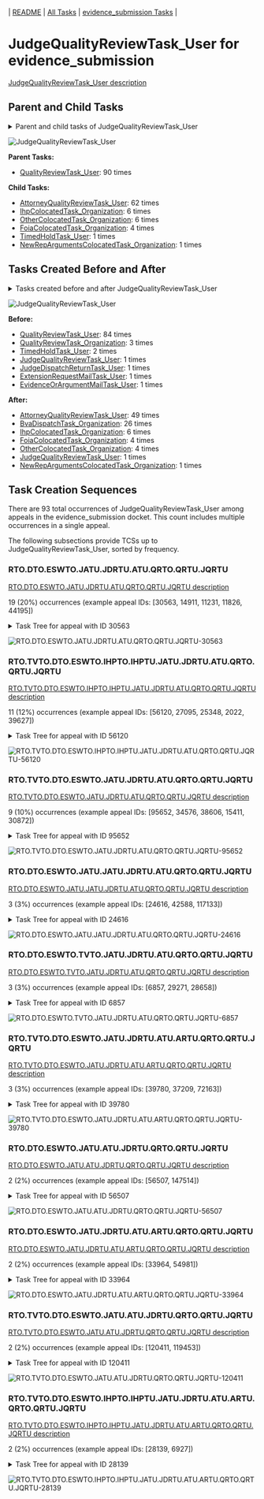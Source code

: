 <!-- DO NOT EDIT THIS FILE.  This file is autogenerated. -->
| [README](../README.md) | [All Tasks](../alltasks.md) | [evidence_submission Tasks](tasklist.md) |

# JudgeQualityReviewTask_User for evidence_submission

[JudgeQualityReviewTask_User description](../descr/JudgeQualityReviewTask_User.md)

## Parent and Child Tasks

<details><summary markdown='span'>Parent and child tasks of JudgeQualityReviewTask_User
</summary>

```
digraph G {
rankdir=LR;
node [shape=box]
"JudgeQualityReviewTask_User" -> "AttorneyQualityReviewTask_User" [label=62]
"JudgeQualityReviewTask_User" -> "OtherColocatedTask_Organization" [label=6]
"JudgeQualityReviewTask_User" -> "IhpColocatedTask_Organization" [label=6]
"JudgeQualityReviewTask_User" -> "FoiaColocatedTask_Organization" [label=4]
"JudgeQualityReviewTask_User" -> "TimedHoldTask_User" [label=1]
"JudgeQualityReviewTask_User" -> "NewRepArgumentsColocatedTask_Organization" [label=1]
"QualityReviewTask_User" -> "JudgeQualityReviewTask_User" [label=90]
}
```
</details>

![JudgeQualityReviewTask_User](dot/JudgeQualityReviewTask_User-parentchild.dot.png)

**Parent Tasks:**

   * [QualityReviewTask_User](QualityReviewTask_User.md): 90 times

**Child Tasks:**

   * [AttorneyQualityReviewTask_User](AttorneyQualityReviewTask_User.md): 62 times
   * [IhpColocatedTask_Organization](IhpColocatedTask_Organization.md): 6 times
   * [OtherColocatedTask_Organization](OtherColocatedTask_Organization.md): 6 times
   * [FoiaColocatedTask_Organization](FoiaColocatedTask_Organization.md): 4 times
   * [TimedHoldTask_User](TimedHoldTask_User.md): 1 times
   * [NewRepArgumentsColocatedTask_Organization](NewRepArgumentsColocatedTask_Organization.md): 1 times

## Tasks Created Before and After

<details><summary markdown='span'>Tasks created before and after JudgeQualityReviewTask_User</summary>

```
digraph G {
rankdir=LR;

"JudgeQualityReviewTask_User" -> "AttorneyQualityReviewTask_User" [label=49]
"JudgeQualityReviewTask_User" -> "BvaDispatchTask_Organization" [label=26]
"JudgeQualityReviewTask_User" -> "IhpColocatedTask_Organization" [label=6]
"JudgeQualityReviewTask_User" -> "OtherColocatedTask_Organization" [label=4]
"JudgeQualityReviewTask_User" -> "FoiaColocatedTask_Organization" [label=4]
"JudgeQualityReviewTask_User" -> "NewRepArgumentsColocatedTask_Organization" [label=1]
"JudgeQualityReviewTask_User" -> "JudgeQualityReviewTask_User" [label=1]
"QualityReviewTask_User" -> "JudgeQualityReviewTask_User" [label=84]
"QualityReviewTask_Organization" -> "JudgeQualityReviewTask_User" [label=3]
"TimedHoldTask_User" -> "JudgeQualityReviewTask_User" [label=2]
"JudgeQualityReviewTask_User" -> "JudgeQualityReviewTask_User" [label=1]
"JudgeDispatchReturnTask_User" -> "JudgeQualityReviewTask_User" [label=1]
"ExtensionRequestMailTask_User" -> "JudgeQualityReviewTask_User" [label=1]
"EvidenceOrArgumentMailTask_User" -> "JudgeQualityReviewTask_User" [label=1]
}
```
</details>

![JudgeQualityReviewTask_User](dot/JudgeQualityReviewTask_User.dot.png)

**Before:**

   * [QualityReviewTask_User](QualityReviewTask_User.md): 84 times
   * [QualityReviewTask_Organization](QualityReviewTask_Organization.md): 3 times
   * [TimedHoldTask_User](TimedHoldTask_User.md): 2 times
   * [JudgeQualityReviewTask_User](JudgeQualityReviewTask_User.md): 1 times
   * [JudgeDispatchReturnTask_User](JudgeDispatchReturnTask_User.md): 1 times
   * [ExtensionRequestMailTask_User](ExtensionRequestMailTask_User.md): 1 times
   * [EvidenceOrArgumentMailTask_User](EvidenceOrArgumentMailTask_User.md): 1 times

**After:**

   * [AttorneyQualityReviewTask_User](AttorneyQualityReviewTask_User.md): 49 times
   * [BvaDispatchTask_Organization](BvaDispatchTask_Organization.md): 26 times
   * [IhpColocatedTask_Organization](IhpColocatedTask_Organization.md): 6 times
   * [FoiaColocatedTask_Organization](FoiaColocatedTask_Organization.md): 4 times
   * [OtherColocatedTask_Organization](OtherColocatedTask_Organization.md): 4 times
   * [JudgeQualityReviewTask_User](JudgeQualityReviewTask_User.md): 1 times
   * [NewRepArgumentsColocatedTask_Organization](NewRepArgumentsColocatedTask_Organization.md): 1 times

## Task Creation Sequences

There are 93 total occurrences of JudgeQualityReviewTask_User among appeals in the evidence_submission docket.  This count includes multiple occurrences in a single appeal.

The following subsections provide TCSs up to JudgeQualityReviewTask_User, sorted by frequency.

### RTO.DTO.ESWTO.JATU.JDRTU.ATU.QRTO.QRTU.JQRTU

[RTO.DTO.ESWTO.JATU.JDRTU.ATU.QRTO.QRTU.JQRTU description](../descr/RTO.DTO.ESWTO.JATU.JDRTU.ATU.QRTO.QRTU.JQRTU.md)

19 (20%) occurrences (example appeal IDs: [30563, 14911, 11231, 11826, 44195])

<details><summary markdown='span'>Task Tree for appeal with ID 30563</summary>

```
@startuml
skinparam {
  ObjectBorderColor #555
  ObjectBorderThickness 0
  ObjectFontStyle bold
  ObjectFontSize 14
  ObjectAttributeFontColor #333
  ObjectAttributeFontSize 12
}
  object 0.RootTask #8dd3c7 {
Organization
}
  object 1.DistributionTask #ffffb3 {
Organization
}
  object 2.EvidenceSubmissionWindowTask #fccde5 {
Organization
}
  object 3.JudgeAssignTask #ccebc5 {
User
}
  object 4.JudgeDecisionReviewTask #d9d9d9 {
User
}
  object 5.AttorneyTask #bc80bd {
User
}
  object 6.QualityReviewTask #fdb462 {
Organization
}
  object 7.QualityReviewTask #fdb462 {
User
}
  object 8.JudgeQualityReviewTask #bc80bd {
User  <back:white>    </back>
}
  object 9.BvaDispatchTask #b3de69 {
Organization
}
  object 10.BvaDispatchTask #b3de69 {
User
}
0.RootTask -- 1.DistributionTask
1.DistributionTask -- 2.EvidenceSubmissionWindowTask
0.RootTask -- 3.JudgeAssignTask
0.RootTask -- 4.JudgeDecisionReviewTask
4.JudgeDecisionReviewTask -- 5.AttorneyTask
0.RootTask -- 6.QualityReviewTask
6.QualityReviewTask -- 7.QualityReviewTask
7.QualityReviewTask -- 8.JudgeQualityReviewTask
0.RootTask -- 9.BvaDispatchTask
9.BvaDispatchTask -- 10.BvaDispatchTask
@enduml
```
</details>

![RTO.DTO.ESWTO.JATU.JDRTU.ATU.QRTO.QRTU.JQRTU-30563](uml/RTO.DTO.ESWTO.JATU.JDRTU.ATU.QRTO.QRTU.JQRTU-30563.png)

### RTO.TVTO.DTO.ESWTO.IHPTO.IHPTU.JATU.JDRTU.ATU.QRTO.QRTU.JQRTU

[RTO.TVTO.DTO.ESWTO.IHPTO.IHPTU.JATU.JDRTU.ATU.QRTO.QRTU.JQRTU description](../descr/RTO.TVTO.DTO.ESWTO.IHPTO.IHPTU.JATU.JDRTU.ATU.QRTO.QRTU.JQRTU.md)

11 (12%) occurrences (example appeal IDs: [56120, 27095, 25348, 2022, 39627])

<details><summary markdown='span'>Task Tree for appeal with ID 56120</summary>

```
@startuml
skinparam {
  ObjectBorderColor #555
  ObjectBorderThickness 0
  ObjectFontStyle bold
  ObjectFontSize 14
  ObjectAttributeFontColor #333
  ObjectAttributeFontSize 12
}
  object 0.RootTask #8dd3c7 {
Organization
}
  object 1.TrackVeteranTask #bebada {
Organization
}
  object 2.DistributionTask #ffffb3 {
Organization
}
  object 3.EvidenceSubmissionWindowTask #fccde5 {
Organization
}
  object 4.InformalHearingPresentationTask #fdb462 {
Organization
}
  object 5.InformalHearingPresentationTask #fdb462 {
User
}
  object 6.InformalHearingPresentationTask #fdb462 {
User
}
  object 7.JudgeAssignTask #ccebc5 {
User
}
  object 8.JudgeDecisionReviewTask #d9d9d9 {
User
}
  object 9.AttorneyTask #bc80bd {
User
}
  object 10.QualityReviewTask #fdb462 {
Organization
}
  object 11.QualityReviewTask #fdb462 {
User
}
  object 12.JudgeQualityReviewTask #bc80bd {
User  <back:white>    </back>
}
  object 13.BvaDispatchTask #b3de69 {
Organization
}
  object 14.BvaDispatchTask #b3de69 {
User
}
0.RootTask -- 1.TrackVeteranTask
0.RootTask -- 2.DistributionTask
2.DistributionTask -- 3.EvidenceSubmissionWindowTask
2.DistributionTask -- 4.InformalHearingPresentationTask
4.InformalHearingPresentationTask -- 5.InformalHearingPresentationTask
4.InformalHearingPresentationTask -- 6.InformalHearingPresentationTask
0.RootTask -- 7.JudgeAssignTask
0.RootTask -- 8.JudgeDecisionReviewTask
8.JudgeDecisionReviewTask -- 9.AttorneyTask
0.RootTask -- 10.QualityReviewTask
10.QualityReviewTask -- 11.QualityReviewTask
11.QualityReviewTask -- 12.JudgeQualityReviewTask
0.RootTask -- 13.BvaDispatchTask
13.BvaDispatchTask -- 14.BvaDispatchTask
@enduml
```
</details>

![RTO.TVTO.DTO.ESWTO.IHPTO.IHPTU.JATU.JDRTU.ATU.QRTO.QRTU.JQRTU-56120](uml/RTO.TVTO.DTO.ESWTO.IHPTO.IHPTU.JATU.JDRTU.ATU.QRTO.QRTU.JQRTU-56120.png)

### RTO.TVTO.DTO.ESWTO.JATU.JDRTU.ATU.QRTO.QRTU.JQRTU

[RTO.TVTO.DTO.ESWTO.JATU.JDRTU.ATU.QRTO.QRTU.JQRTU description](../descr/RTO.TVTO.DTO.ESWTO.JATU.JDRTU.ATU.QRTO.QRTU.JQRTU.md)

9 (10%) occurrences (example appeal IDs: [95652, 34576, 38606, 15411, 30872])

<details><summary markdown='span'>Task Tree for appeal with ID 95652</summary>

```
@startuml
skinparam {
  ObjectBorderColor #555
  ObjectBorderThickness 0
  ObjectFontStyle bold
  ObjectFontSize 14
  ObjectAttributeFontColor #333
  ObjectAttributeFontSize 12
}
  object 0.RootTask #8dd3c7 {
Organization
}
  object 1.TrackVeteranTask #bebada {
Organization
}
  object 2.DistributionTask #ffffb3 {
Organization
}
  object 3.EvidenceSubmissionWindowTask #fccde5 {
Organization
}
  object 4.JudgeAssignTask #ccebc5 {
User
}
  object 5.JudgeDecisionReviewTask #d9d9d9 {
User
}
  object 6.AttorneyTask #bc80bd {
User
}
  object 7.QualityReviewTask #fdb462 {
Organization
}
  object 8.QualityReviewTask #fdb462 {
User
}
  object 9.JudgeQualityReviewTask #bc80bd {
User  <back:white>    </back>
}
  object 10.AttorneyQualityReviewTask #bc80bd {
User
}
  object 11.AttorneyQualityReviewTask #bc80bd {
User
}
  object 12.BvaDispatchTask #b3de69 {
Organization
}
  object 13.BvaDispatchTask #b3de69 {
User
}
0.RootTask -- 1.TrackVeteranTask
0.RootTask -- 2.DistributionTask
2.DistributionTask -- 3.EvidenceSubmissionWindowTask
0.RootTask -- 4.JudgeAssignTask
0.RootTask -- 5.JudgeDecisionReviewTask
5.JudgeDecisionReviewTask -- 6.AttorneyTask
0.RootTask -- 7.QualityReviewTask
7.QualityReviewTask -- 8.QualityReviewTask
8.QualityReviewTask -- 9.JudgeQualityReviewTask
9.JudgeQualityReviewTask -- 10.AttorneyQualityReviewTask
9.JudgeQualityReviewTask -- 11.AttorneyQualityReviewTask
0.RootTask -- 12.BvaDispatchTask
12.BvaDispatchTask -- 13.BvaDispatchTask
@enduml
```
</details>

![RTO.TVTO.DTO.ESWTO.JATU.JDRTU.ATU.QRTO.QRTU.JQRTU-95652](uml/RTO.TVTO.DTO.ESWTO.JATU.JDRTU.ATU.QRTO.QRTU.JQRTU-95652.png)

### RTO.DTO.ESWTO.JATU.JATU.JDRTU.ATU.QRTO.QRTU.JQRTU

[RTO.DTO.ESWTO.JATU.JATU.JDRTU.ATU.QRTO.QRTU.JQRTU description](../descr/RTO.DTO.ESWTO.JATU.JATU.JDRTU.ATU.QRTO.QRTU.JQRTU.md)

3 (3%) occurrences (example appeal IDs: [24616, 42588, 117133])

<details><summary markdown='span'>Task Tree for appeal with ID 24616</summary>

```
@startuml
skinparam {
  ObjectBorderColor #555
  ObjectBorderThickness 0
  ObjectFontStyle bold
  ObjectFontSize 14
  ObjectAttributeFontColor #333
  ObjectAttributeFontSize 12
}
  object 0.RootTask #8dd3c7 {
Organization
}
  object 1.DistributionTask #ffffb3 {
Organization
}
  object 2.EvidenceSubmissionWindowTask #fccde5 {
Organization
}
  object 3.JudgeAssignTask #ccebc5 {
User
}
  object 4.JudgeDecisionReviewTask #d9d9d9 {
User
}
  object 5.AttorneyTask #bc80bd {
User
}
  object 6.AttorneyTask #bc80bd {
User
}
  object 7.JudgeAssignTask #ccebc5 {
User
}
  object 8.JudgeDecisionReviewTask #d9d9d9 {
User
}
  object 9.AttorneyTask #bc80bd {
User
}
  object 10.QualityReviewTask #fdb462 {
Organization
}
  object 11.QualityReviewTask #fdb462 {
User
}
  object 12.JudgeQualityReviewTask #bc80bd {
User  <back:white>    </back>
}
  object 13.BvaDispatchTask #b3de69 {
Organization
}
  object 14.BvaDispatchTask #b3de69 {
User
}
0.RootTask -- 1.DistributionTask
1.DistributionTask -- 2.EvidenceSubmissionWindowTask
0.RootTask -- 3.JudgeAssignTask
0.RootTask -- 4.JudgeDecisionReviewTask
4.JudgeDecisionReviewTask -- 5.AttorneyTask
4.JudgeDecisionReviewTask -- 6.AttorneyTask
0.RootTask -- 7.JudgeAssignTask
0.RootTask -- 8.JudgeDecisionReviewTask
8.JudgeDecisionReviewTask -- 9.AttorneyTask
0.RootTask -- 10.QualityReviewTask
10.QualityReviewTask -- 11.QualityReviewTask
11.QualityReviewTask -- 12.JudgeQualityReviewTask
0.RootTask -- 13.BvaDispatchTask
13.BvaDispatchTask -- 14.BvaDispatchTask
@enduml
```
</details>

![RTO.DTO.ESWTO.JATU.JATU.JDRTU.ATU.QRTO.QRTU.JQRTU-24616](uml/RTO.DTO.ESWTO.JATU.JATU.JDRTU.ATU.QRTO.QRTU.JQRTU-24616.png)

### RTO.DTO.ESWTO.TVTO.JATU.JDRTU.ATU.QRTO.QRTU.JQRTU

[RTO.DTO.ESWTO.TVTO.JATU.JDRTU.ATU.QRTO.QRTU.JQRTU description](../descr/RTO.DTO.ESWTO.TVTO.JATU.JDRTU.ATU.QRTO.QRTU.JQRTU.md)

3 (3%) occurrences (example appeal IDs: [6857, 29271, 28658])

<details><summary markdown='span'>Task Tree for appeal with ID 6857</summary>

```
@startuml
skinparam {
  ObjectBorderColor #555
  ObjectBorderThickness 0
  ObjectFontStyle bold
  ObjectFontSize 14
  ObjectAttributeFontColor #333
  ObjectAttributeFontSize 12
}
  object 0.RootTask #8dd3c7 {
Organization
}
  object 1.DistributionTask #ffffb3 {
Organization
}
  object 2.EvidenceSubmissionWindowTask #fccde5 {
Organization
}
  object 3.TrackVeteranTask #bebada {
Organization
}
  object 4.JudgeAssignTask #ccebc5 {
User
}
  object 5.JudgeDecisionReviewTask #d9d9d9 {
User
}
  object 6.AttorneyTask #bc80bd {
User
}
  object 7.QualityReviewTask #fdb462 {
Organization
}
  object 8.QualityReviewTask #fdb462 {
User
}
  object 9.JudgeQualityReviewTask #bc80bd {
User  <back:white>    </back>
}
  object 10.JudgeQualityReviewTask #bc80bd {
User  <back:white>    </back>
}
  object 11.JudgeQualityReviewTask #bc80bd {
User  <back:white>    </back>
}
  object 12.BvaDispatchTask #b3de69 {
Organization
}
  object 13.BvaDispatchTask #b3de69 {
User
}
0.RootTask -- 1.DistributionTask
1.DistributionTask -- 2.EvidenceSubmissionWindowTask
0.RootTask -- 3.TrackVeteranTask
0.RootTask -- 4.JudgeAssignTask
0.RootTask -- 5.JudgeDecisionReviewTask
5.JudgeDecisionReviewTask -- 6.AttorneyTask
0.RootTask -- 7.QualityReviewTask
7.QualityReviewTask -- 8.QualityReviewTask
8.QualityReviewTask -- 9.JudgeQualityReviewTask
8.QualityReviewTask -- 10.JudgeQualityReviewTask
8.QualityReviewTask -- 11.JudgeQualityReviewTask
0.RootTask -- 12.BvaDispatchTask
12.BvaDispatchTask -- 13.BvaDispatchTask
@enduml
```
</details>

![RTO.DTO.ESWTO.TVTO.JATU.JDRTU.ATU.QRTO.QRTU.JQRTU-6857](uml/RTO.DTO.ESWTO.TVTO.JATU.JDRTU.ATU.QRTO.QRTU.JQRTU-6857.png)

### RTO.TVTO.DTO.ESWTO.JATU.JDRTU.ATU.ARTU.QRTO.QRTU.JQRTU

[RTO.TVTO.DTO.ESWTO.JATU.JDRTU.ATU.ARTU.QRTO.QRTU.JQRTU description](../descr/RTO.TVTO.DTO.ESWTO.JATU.JDRTU.ATU.ARTU.QRTO.QRTU.JQRTU.md)

3 (3%) occurrences (example appeal IDs: [39780, 37209, 72163])

<details><summary markdown='span'>Task Tree for appeal with ID 39780</summary>

```
@startuml
skinparam {
  ObjectBorderColor #555
  ObjectBorderThickness 0
  ObjectFontStyle bold
  ObjectFontSize 14
  ObjectAttributeFontColor #333
  ObjectAttributeFontSize 12
}
  object 0.RootTask #8dd3c7 {
Organization
}
  object 1.TrackVeteranTask #bebada {
Organization
}
  object 2.DistributionTask #ffffb3 {
Organization
}
  object 3.EvidenceSubmissionWindowTask #fccde5 {
Organization
}
  object 4.JudgeAssignTask #ccebc5 {
User
}
  object 5.JudgeDecisionReviewTask #d9d9d9 {
User
}
  object 6.AttorneyTask #bc80bd {
User
}
  object 7.AttorneyRewriteTask #b3de69 {
User
}
  object 8.QualityReviewTask #fdb462 {
Organization
}
  object 9.QualityReviewTask #fdb462 {
User
}
  object 10.JudgeQualityReviewTask #bc80bd {
User  <back:white>    </back>
}
  object 11.JudgeQualityReviewTask #bc80bd {
User  <back:white>    </back>
}
  object 12.BvaDispatchTask #b3de69 {
Organization
}
  object 13.BvaDispatchTask #b3de69 {
User
}
0.RootTask -- 1.TrackVeteranTask
0.RootTask -- 2.DistributionTask
2.DistributionTask -- 3.EvidenceSubmissionWindowTask
0.RootTask -- 4.JudgeAssignTask
0.RootTask -- 5.JudgeDecisionReviewTask
5.JudgeDecisionReviewTask -- 6.AttorneyTask
5.JudgeDecisionReviewTask -- 7.AttorneyRewriteTask
0.RootTask -- 8.QualityReviewTask
8.QualityReviewTask -- 9.QualityReviewTask
9.QualityReviewTask -- 10.JudgeQualityReviewTask
9.QualityReviewTask -- 11.JudgeQualityReviewTask
0.RootTask -- 12.BvaDispatchTask
12.BvaDispatchTask -- 13.BvaDispatchTask
@enduml
```
</details>

![RTO.TVTO.DTO.ESWTO.JATU.JDRTU.ATU.ARTU.QRTO.QRTU.JQRTU-39780](uml/RTO.TVTO.DTO.ESWTO.JATU.JDRTU.ATU.ARTU.QRTO.QRTU.JQRTU-39780.png)

### RTO.DTO.ESWTO.JATU.ATU.JDRTU.QRTO.QRTU.JQRTU

[RTO.DTO.ESWTO.JATU.ATU.JDRTU.QRTO.QRTU.JQRTU description](../descr/RTO.DTO.ESWTO.JATU.ATU.JDRTU.QRTO.QRTU.JQRTU.md)

2 (2%) occurrences (example appeal IDs: [56507, 147514])

<details><summary markdown='span'>Task Tree for appeal with ID 56507</summary>

```
@startuml
skinparam {
  ObjectBorderColor #555
  ObjectBorderThickness 0
  ObjectFontStyle bold
  ObjectFontSize 14
  ObjectAttributeFontColor #333
  ObjectAttributeFontSize 12
}
  object 0.RootTask #8dd3c7 {
Organization
}
  object 1.DistributionTask #ffffb3 {
Organization
}
  object 2.EvidenceSubmissionWindowTask #fccde5 {
Organization
}
  object 3.JudgeAssignTask #ccebc5 {
User
}
  object 4.JudgeDecisionReviewTask #d9d9d9 {
User
}
  object 5.AttorneyTask #bc80bd {
User
}
  object 6.JudgeDecisionReviewTask #d9d9d9 {
User
}
  object 7.QualityReviewTask #fdb462 {
Organization
}
  object 8.QualityReviewTask #fdb462 {
User
}
  object 9.JudgeQualityReviewTask #bc80bd {
User  <back:white>    </back>
}
  object 10.FoiaColocatedTask #fccde5 {
Organization
}
  object 11.FoiaTask #fb8072 {
Organization
}
  object 12.FoiaTask #fb8072 {
User
}
  object 13.AttorneyQualityReviewTask #bc80bd {
User
}
  object 14.BvaDispatchTask #b3de69 {
Organization
}
  object 15.BvaDispatchTask #b3de69 {
User
}
  object 16.EvidenceOrArgumentMailTask #ffffb3 {
Organization
}
  object 17.EvidenceOrArgumentMailTask #ffffb3 {
Organization
}
  object 18.EvidenceOrArgumentMailTask #ffffb3 {
User
}
0.RootTask -- 1.DistributionTask
1.DistributionTask -- 2.EvidenceSubmissionWindowTask
0.RootTask -- 3.JudgeAssignTask
0.RootTask -- 4.JudgeDecisionReviewTask
6.JudgeDecisionReviewTask -- 5.AttorneyTask
0.RootTask -- 6.JudgeDecisionReviewTask
0.RootTask -- 7.QualityReviewTask
7.QualityReviewTask -- 8.QualityReviewTask
8.QualityReviewTask -- 9.JudgeQualityReviewTask
9.JudgeQualityReviewTask -- 10.FoiaColocatedTask
10.FoiaColocatedTask -- 11.FoiaTask
11.FoiaTask -- 12.FoiaTask
9.JudgeQualityReviewTask -- 13.AttorneyQualityReviewTask
0.RootTask -- 14.BvaDispatchTask
14.BvaDispatchTask -- 15.BvaDispatchTask
0.RootTask -- 16.EvidenceOrArgumentMailTask
16.EvidenceOrArgumentMailTask -- 17.EvidenceOrArgumentMailTask
17.EvidenceOrArgumentMailTask -- 18.EvidenceOrArgumentMailTask
@enduml
```
</details>

![RTO.DTO.ESWTO.JATU.ATU.JDRTU.QRTO.QRTU.JQRTU-56507](uml/RTO.DTO.ESWTO.JATU.ATU.JDRTU.QRTO.QRTU.JQRTU-56507.png)

### RTO.DTO.ESWTO.JATU.JDRTU.ATU.ARTU.QRTO.QRTU.JQRTU

[RTO.DTO.ESWTO.JATU.JDRTU.ATU.ARTU.QRTO.QRTU.JQRTU description](../descr/RTO.DTO.ESWTO.JATU.JDRTU.ATU.ARTU.QRTO.QRTU.JQRTU.md)

2 (2%) occurrences (example appeal IDs: [33964, 54981])

<details><summary markdown='span'>Task Tree for appeal with ID 33964</summary>

```
@startuml
skinparam {
  ObjectBorderColor #555
  ObjectBorderThickness 0
  ObjectFontStyle bold
  ObjectFontSize 14
  ObjectAttributeFontColor #333
  ObjectAttributeFontSize 12
}
  object 0.RootTask #8dd3c7 {
Organization
}
  object 1.DistributionTask #ffffb3 {
Organization
}
  object 2.EvidenceSubmissionWindowTask #fccde5 {
Organization
}
  object 3.JudgeAssignTask #ccebc5 {
User
}
  object 4.JudgeAssignTask #ccebc5 {
User
}
  object 5.JudgeAssignTask #ccebc5 {
User
}
  object 6.JudgeDecisionReviewTask #d9d9d9 {
User
}
  object 7.AttorneyTask #bc80bd {
User
}
  object 8.AttorneyRewriteTask #b3de69 {
User
}
  object 9.QualityReviewTask #fdb462 {
Organization
}
  object 10.QualityReviewTask #fdb462 {
User
}
  object 11.JudgeQualityReviewTask #bc80bd {
User  <back:white>    </back>
}
  object 12.AttorneyQualityReviewTask #bc80bd {
User
}
  object 13.BvaDispatchTask #b3de69 {
Organization
}
  object 14.BvaDispatchTask #b3de69 {
User
}
  object 15.BvaDispatchTask #b3de69 {
User
}
  object 16.BoardGrantEffectuationTask #80b1d3 {
Organization
}
0.RootTask -- 1.DistributionTask
1.DistributionTask -- 2.EvidenceSubmissionWindowTask
0.RootTask -- 3.JudgeAssignTask
0.RootTask -- 4.JudgeAssignTask
0.RootTask -- 5.JudgeAssignTask
0.RootTask -- 6.JudgeDecisionReviewTask
6.JudgeDecisionReviewTask -- 7.AttorneyTask
6.JudgeDecisionReviewTask -- 8.AttorneyRewriteTask
0.RootTask -- 9.QualityReviewTask
9.QualityReviewTask -- 10.QualityReviewTask
10.QualityReviewTask -- 11.JudgeQualityReviewTask
11.JudgeQualityReviewTask -- 12.AttorneyQualityReviewTask
0.RootTask -- 13.BvaDispatchTask
13.BvaDispatchTask -- 14.BvaDispatchTask
13.BvaDispatchTask -- 15.BvaDispatchTask
@enduml
```
</details>

![RTO.DTO.ESWTO.JATU.JDRTU.ATU.ARTU.QRTO.QRTU.JQRTU-33964](uml/RTO.DTO.ESWTO.JATU.JDRTU.ATU.ARTU.QRTO.QRTU.JQRTU-33964.png)

### RTO.TVTO.DTO.ESWTO.JATU.ATU.JDRTU.QRTO.QRTU.JQRTU

[RTO.TVTO.DTO.ESWTO.JATU.ATU.JDRTU.QRTO.QRTU.JQRTU description](../descr/RTO.TVTO.DTO.ESWTO.JATU.ATU.JDRTU.QRTO.QRTU.JQRTU.md)

2 (2%) occurrences (example appeal IDs: [120411, 119453])

<details><summary markdown='span'>Task Tree for appeal with ID 120411</summary>

```
@startuml
skinparam {
  ObjectBorderColor #555
  ObjectBorderThickness 0
  ObjectFontStyle bold
  ObjectFontSize 14
  ObjectAttributeFontColor #333
  ObjectAttributeFontSize 12
}
  object 0.RootTask #8dd3c7 {
Organization
}
  object 1.TrackVeteranTask #bebada {
Organization
}
  object 2.DistributionTask #ffffb3 {
Organization
}
  object 3.EvidenceSubmissionWindowTask #fccde5 {
Organization
}
  object 4.JudgeAssignTask #ccebc5 {
User
}
  object 5.JudgeDecisionReviewTask #d9d9d9 {
User
}
  object 6.AttorneyTask #bc80bd {
User
}
  object 7.JudgeDecisionReviewTask #d9d9d9 {
User
}
  object 8.QualityReviewTask #fdb462 {
Organization
}
  object 9.QualityReviewTask #fdb462 {
User
}
  object 10.JudgeQualityReviewTask #bc80bd {
User  <back:white>    </back>
}
  object 11.BvaDispatchTask #b3de69 {
Organization
}
  object 12.BvaDispatchTask #b3de69 {
User
}
0.RootTask -- 1.TrackVeteranTask
0.RootTask -- 2.DistributionTask
2.DistributionTask -- 3.EvidenceSubmissionWindowTask
0.RootTask -- 4.JudgeAssignTask
0.RootTask -- 5.JudgeDecisionReviewTask
7.JudgeDecisionReviewTask -- 6.AttorneyTask
0.RootTask -- 7.JudgeDecisionReviewTask
0.RootTask -- 8.QualityReviewTask
8.QualityReviewTask -- 9.QualityReviewTask
9.QualityReviewTask -- 10.JudgeQualityReviewTask
0.RootTask -- 11.BvaDispatchTask
11.BvaDispatchTask -- 12.BvaDispatchTask
@enduml
```
</details>

![RTO.TVTO.DTO.ESWTO.JATU.ATU.JDRTU.QRTO.QRTU.JQRTU-120411](uml/RTO.TVTO.DTO.ESWTO.JATU.ATU.JDRTU.QRTO.QRTU.JQRTU-120411.png)

### RTO.TVTO.DTO.ESWTO.IHPTO.IHPTU.JATU.JDRTU.ATU.ARTU.QRTO.QRTU.JQRTU

[RTO.TVTO.DTO.ESWTO.IHPTO.IHPTU.JATU.JDRTU.ATU.ARTU.QRTO.QRTU.JQRTU description](../descr/RTO.TVTO.DTO.ESWTO.IHPTO.IHPTU.JATU.JDRTU.ATU.ARTU.QRTO.QRTU.JQRTU.md)

2 (2%) occurrences (example appeal IDs: [28139, 6927])

<details><summary markdown='span'>Task Tree for appeal with ID 28139</summary>

```
@startuml
skinparam {
  ObjectBorderColor #555
  ObjectBorderThickness 0
  ObjectFontStyle bold
  ObjectFontSize 14
  ObjectAttributeFontColor #333
  ObjectAttributeFontSize 12
}
  object 0.RootTask #8dd3c7 {
Organization
}
  object 1.TrackVeteranTask #bebada {
Organization
}
  object 2.DistributionTask #ffffb3 {
Organization
}
  object 3.EvidenceSubmissionWindowTask #fccde5 {
Organization
}
  object 4.InformalHearingPresentationTask #fdb462 {
Organization
}
  object 5.InformalHearingPresentationTask #fdb462 {
User
}
  object 6.InformalHearingPresentationTask #fdb462 {
User
}
  object 7.JudgeAssignTask #ccebc5 {
User
}
  object 8.JudgeDecisionReviewTask #d9d9d9 {
User
}
  object 9.AttorneyTask #bc80bd {
User
}
  object 10.AttorneyRewriteTask #b3de69 {
User
}
  object 11.QualityReviewTask #fdb462 {
Organization
}
  object 12.QualityReviewTask #fdb462 {
User
}
  object 13.JudgeQualityReviewTask #bc80bd {
User  <back:white>    </back>
}
  object 14.AttorneyQualityReviewTask #bc80bd {
User
}
  object 15.AttorneyQualityReviewTask #bc80bd {
User
}
  object 16.BvaDispatchTask #b3de69 {
Organization
}
  object 17.BvaDispatchTask #b3de69 {
User
}
0.RootTask -- 1.TrackVeteranTask
0.RootTask -- 2.DistributionTask
2.DistributionTask -- 3.EvidenceSubmissionWindowTask
2.DistributionTask -- 4.InformalHearingPresentationTask
4.InformalHearingPresentationTask -- 5.InformalHearingPresentationTask
4.InformalHearingPresentationTask -- 6.InformalHearingPresentationTask
0.RootTask -- 7.JudgeAssignTask
0.RootTask -- 8.JudgeDecisionReviewTask
8.JudgeDecisionReviewTask -- 9.AttorneyTask
8.JudgeDecisionReviewTask -- 10.AttorneyRewriteTask
0.RootTask -- 11.QualityReviewTask
11.QualityReviewTask -- 12.QualityReviewTask
12.QualityReviewTask -- 13.JudgeQualityReviewTask
13.JudgeQualityReviewTask -- 14.AttorneyQualityReviewTask
13.JudgeQualityReviewTask -- 15.AttorneyQualityReviewTask
0.RootTask -- 16.BvaDispatchTask
16.BvaDispatchTask -- 17.BvaDispatchTask
@enduml
```
</details>

![RTO.TVTO.DTO.ESWTO.IHPTO.IHPTU.JATU.JDRTU.ATU.ARTU.QRTO.QRTU.JQRTU-28139](uml/RTO.TVTO.DTO.ESWTO.IHPTO.IHPTU.JATU.JDRTU.ATU.ARTU.QRTO.QRTU.JQRTU-28139.png)

